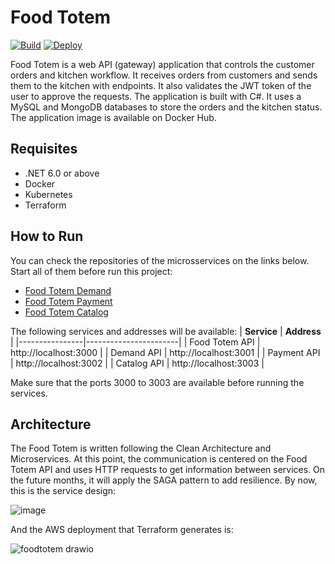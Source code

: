 # Food Totem
[![Build](https://github.com/leonardo-avila/food-totem/actions/workflows/build.yml/badge.svg)](https://github.com/leonardo-avila/food-totem/actions/workflows/build.yml)
[![Deploy](https://github.com/leonardo-avila/food-totem/actions/workflows/deploy.yml/badge.svg)](https://github.com/leonardo-avila/food-totem/actions/workflows/deploy.yml)

Food Totem is a web API (gateway) application that controls the customer orders and kitchen workflow. It receives orders from customers and sends them to the kitchen with endpoints. It also validates the JWT token of the user to approve the requests. The application is built with C#. It uses a MySQL and MongoDB databases to store the orders and the kitchen status. The application image is available on Docker Hub.

## Requisites
- .NET 6.0 or above
- Docker
- Kubernetes
- Terraform

## How to Run

You can check the repositories of the microsservices on the links below. Start all of them before run this project:

- [Food Totem Demand](https://github.com/leonardo-avila/food-totem-demand)
- [Food Totem Payment](https://github.com/leonardo-avila/food-totem-payment)
- [Food Totem Catalog](https://github.com/leonardo-avila/food-totem-catalog)


The following services and addresses will be available:
| **Service**    | **Address**           |
|----------------|-----------------------|
| Food Totem API | http://localhost:3000 |
| Demand API     | http://localhost:3001 |
| Payment API    | http://localhost:3002 |
| Catalog API    | http://localhost:3003 |

Make sure that the ports 3000 to 3003 are available before running the services.

## Architecture

The Food Totem is written following the Clean Architecture and Microservices. At this point, the communication is centered on the Food Totem API and uses HTTP requests to get information between services. On the future months, it will apply the SAGA pattern to add resilience. By now, this is the service design:

![image](https://github.com/leonardo-avila/food-totem/assets/29763488/77f3590d-94c7-48e4-b529-86d0dc00f4b9)


And the AWS deployment that Terraform generates is:

![foodtotem drawio](https://github.com/leonardo-avila/food-totem/assets/29763488/30a8af03-3061-4397-9219-1acf90692bdd)
